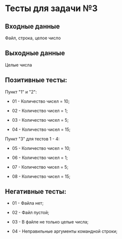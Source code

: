 ﻿# Тесты для задачи №3


## Входные данные

Файл, строка, целое число


## Выходные данные

Целые числа


## Позитивные тесты:


Пункт "1" и "2":
- 01 - Количество чисел = 10;

- 02 - Количество чисел = 1;

- 03 - Количество чисел = 5;

- 04 - Количество чисел = 15;


Пункт "3" для тестов 1 - 4:
- 05 - Количество чисел = 10;

- 06 - Количество чисел = 1;

- 07 - Количество чисел = 5;

- 08 - Количество чисел = 15;


## Негативные тесты:


- 01 - Файла нет;

- 02 - Файл пустой;
- 03 - В файле не только целые числа;

- 04 - Неправильные аргументы командной строки;
